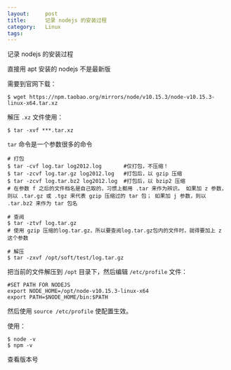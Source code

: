 ```yaml
---
layout:     post
title:      记录 nodejs 的安装过程
category:   Linux
tags:       
---
```


记录 nodejs 的安装过程

直接用 apt 安装的 nodejs 不是最新版

需要到官网下载：

```shell
$ wget https://npm.taobao.org/mirrors/node/v10.15.3/node-v10.15.3-linux-x64.tar.xz
```

解压 `.xz` 文件使用：

```shell
$ tar -xvf ***.tar.xz
```

`tar` 命令是一个参数很多的命令

<!--more-->

```shell
# 打包
$ tar -cvf log.tar log2012.log       #仅打包，不压缩！ 
$ tar -zcvf log.tar.gz log2012.log   #打包后，以 gzip 压缩 
$ tar -zcvf log.tar.bz2 log2012.log  #打包后，以 bzip2 压缩
# 在参数 f 之后的文件档名是自己取的，习惯上都用 .tar 来作为辨识。 如果加 z 参数，则以 .tar.gz 或 .tgz 来代表 gzip 压缩过的 tar 包； 如果加 j 参数，则以 .tar.bz2 来作为 tar 包名

# 查阅
$ tar -ztvf log.tar.gz
# 使用 gzip 压缩的log.tar.gz，所以要查阅log.tar.gz包内的文件时，就得要加上 z 这个参数

# 解压
$ tar -zxvf /opt/soft/test/log.tar.gz

```

把当前的文件解压到 `/opt` 目录下，然后编辑 `/etc/profile` 文件：

```shell
#SET PATH FOR NODEJS
export NODE_HOME=/opt/node-v10.15.3-linux-x64
export PATH=$NODE_HOME/bin:$PATH
```

然后使用 `source /etc/profile` 使配置生效。

使用：

```shell
$ node -v
$ npm -v
```

查看版本号